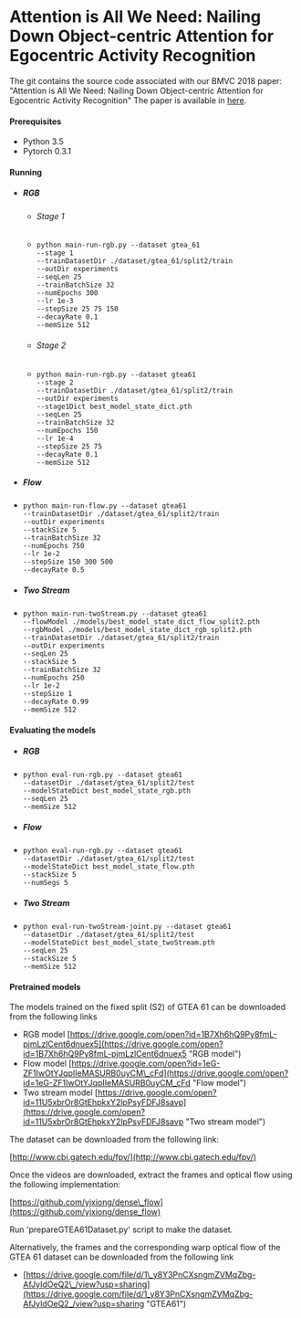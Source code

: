 # Attention is All We Need: Nailing Down Object-centric Attention for Egocentric Activity Recognition

The git contains the source code associated with our BMVC 2018 paper:
"Attention is All We Need: Nailing Down Object-centric Attention for Egocentric Activity Recognition"
The paper is available in [here](https://arxiv.org/pdf/1807.11794.pdf).

#### Prerequisites

* Python 3.5
* Pytorch 0.3.1
  #### 

#### Running

* ##### RGB

  * ###### Stage 1
  * ```
    python main-run-rgb.py --dataset gtea_61 
    --stage 1 
    --trainDatasetDir ./dataset/gtea_61/split2/train 
    --outDir experiments 
    --seqLen 25 
    --trainBatchSize 32 
    --numEpochs 300 
    --lr 1e-3 
    --stepSize 25 75 150 
    --decayRate 0.1 
    --memSize 512
    ```
  * ###### Stage 2
  * ```
    python main-run-rgb.py --dataset gtea61 
    --stage 2 
    --trainDatasetDir ./dataset/gtea_61/split2/train 
    --outDir experiments 
    --stage1Dict best_model_state_dict.pth 
    --seqLen 25 
    --trainBatchSize 32 
    --numEpochs 150 
    --lr 1e-4 
    --stepSize 25 75 
    --decayRate 0.1 
    --memSize 512
    ```
* ##### **Flow**
* ```
  python main-run-flow.py --dataset gtea61 
  --trainDatasetDir ./dataset/gtea_61/split2/train 
  --outDir experiments 
  --stackSize 5 
  --trainBatchSize 32 
  --numEpochs 750 
  --lr 1e-2 
  --stepSize 150 300 500 
  --decayRate 0.5
  ```
* ##### **Two Stream**
* ```
  python main-run-twoStream.py --dataset gtea61 
  --flowModel ./models/best_model_state_dict_flow_split2.pth 
  --rgbModel ./models/best_model_state_dict_rgb_split2.pth 
  --trainDatasetDir ./dataset/gtea_61/split2/train 
  --outDir experiments 
  --seqLen 25 
  --stackSize 5 
  --trainBatchSize 32 
  --numEpochs 250 
  --lr 1e-2 
  --stepSize 1 
  --decayRate 0.99 
  --memSize 512
  ```

#### **Evaluating the models**

* ##### **RGB**
* ```
  python eval-run-rgb.py --dataset gtea61 
  --datasetDir ./dataset/gtea_61/split2/test 
  --modelStateDict best_model_state_rgb.pth 
  --seqLen 25 
  --memSize 512
  ```
* ##### **Flow**
* ```
  python eval-run-rgb.py --dataset gtea61 
  --datasetDir ./dataset/gtea_61/split2/test 
  --modelStateDict best_model_state_flow.pth 
  --stackSize 5 
  --numSegs 5
  ```
* ##### **Two Stream**
* ```
  python eval-run-twoStream-joint.py --dataset gtea61 
  --datasetDir ./dataset/gtea_61/split2/test 
  --modelStateDict best_model_state_twoStream.pth 
  --seqLen 25 
  --stackSize 5 
  --memSize 512
  ```

#### **Pretrained models**

The models trained on the fixed split \(S2\) of GTEA 61 can be downloaded from the following links

* RGB model [https://drive.google.com/open?id=1B7Xh6hQ9Py8fmL-pjmLzlCent6dnuex5](https://drive.google.com/open?id=1B7Xh6hQ9Py8fmL-pjmLzlCent6dnuex5 "RGB model")
* Flow model [https://drive.google.com/open?id=1eG-ZF1IwOtYJqpIIeMASURB0uyCM\_cFd](https://drive.google.com/open?id=1eG-ZF1IwOtYJqpIIeMASURB0uyCM_cFd "Flow model")
* Two stream model [https://drive.google.com/open?id=11U5xbrOr8GtEhpkxY2lpPsyFDFJ8savp](https://drive.google.com/open?id=11U5xbrOr8GtEhpkxY2lpPsyFDFJ8savp "Two stream model")

The dataset can be downloaded from the following link:

[http://www.cbi.gatech.edu/fpv/](http://www.cbi.gatech.edu/fpv/)

Once the videos are downloaded, extract the frames and optical flow using the following implementation:

[https://github.com/yjxiong/dense\_flow](https://github.com/yjxiong/dense_flow)

Run 'prepareGTEA61Dataset.py' script to make the dataset.

Alternatively, the frames and the corresponding warp optical flow of the GTEA 61 dataset can be downloaded from the following link

* [https://drive.google.com/file/d/1\_y8Y3PnCXsngmZVMqZbg-AfJyIdOeQ2\_/view?usp=sharing](https://drive.google.com/file/d/1_y8Y3PnCXsngmZVMqZbg-AfJyIdOeQ2_/view?usp=sharing "GTEA61")



